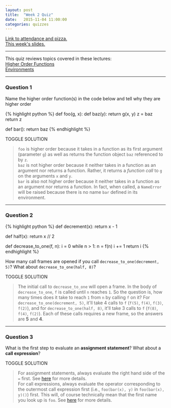 ```yaml
---
layout: post
title:  "Week 2 Quiz"
date:   2015-11-04 11:00:00
categories: quizzes
---
```


[Link to attendance and pizza.](http://tiny.cc/tammydisc2)  
[This week's slides.](https://docs.google.com/presentation/d/1UQx9sSLovlhm2oy7f0SKb8vDV_4glXCa0Co8HHtzzi0/edit?usp=sharing)

---

This quiz reviews topics covered in these lectures:  
[Higher Order Functions](http://cs61a.org/assets/slides/04_6pp.pdf)   
[Environments](http://cs61a.org/assets/slides/05_6pp.pdf)

---

### Question 1 

Name the higher order function(s) in the code below and tell why they are higher order

{% highlight python %}
def foo(g, x):
    def baz(y):
        return g(x, y)
    z = baz
    return z

def bar():
    return baz
{% endhighlight %}

<a class="btn btn-default solution-toggle">TOGGLE SOLUTION</a>

<blockquote class="solution"><code>foo</code> is higher order because it takes in a function as its first argument (parameter <code>g</code>) as well as returns the function object <code>baz</code> referenced to by <code>z</code>. <br/>
<code>baz</code> is not higher order because it neither takes in a function as an argument nor returns a function. Rather, it returns a <i>function call</i> to <code>g</code> on the arguments <code>x</code> and <code>y</code>. <br/>
<code>bar</code> is also not higher order because it neither takes in a function as an argument nor returns a function. In fact, when called, a <code>NameError</code> will be raised because there is no name <code>bar</code> defined in its environment.
</blockquote>

 --- 
  
### Question 2

{% highlight python %}
def decrement(x):
    return x - 1

def half(x):
    return x // 2

def decrease_to_one(f, n):
    i = 0
    while n > 1:
        n = f(n)
        i += 1
    return i
{% endhighlight %}


How many call frames are opened if you call `decrease_to_one(decrement, 5)`? What about `decrease_to_one(half, 8)`?

<a class="btn btn-default solution-toggle-2">TOGGLE SOLUTION</a>

<blockquote class="solution-2">The initial call to <code>decrease_to_one</code> will open a frame. In the body of <code>decrease_to_one</code>, <code>f</code> is called until <code>n</code> reaches <code>1</code>. So the question is, how many times does it take to reach <code>1</code> from <code>n</code> by calling <code>f</code> on it? For <code>decrease_to_one(decrement, 5)</code>, it'll take 4 calls to <code>f</code> (<code>f(5)</code>, <code>f(4)</code>, <code>f(3)</code>, <code>f(2)</code>), and for <code>decrease_to_one(half, 8)</code>, it'll take 3 calls to <code>f</code> (<code>f(8)</code>, <code>f(4)</code>, <code>f(2)</code>). Each of these calls requires a new frame, so the answers are <b>5</b> and <b>4</b>.
</blockquote>

 --- 
  
### Question 3

What is the first step to evaluate an **assignment statement**? What about a **call expression**?

<a class="btn btn-default solution-toggle-3">TOGGLE SOLUTION</a>

<blockquote class="solution-3">For assignment statements, always evaluate the right hand side of the <code>=</code> first. See <a href="/cs61a-resources/guides/env-diag.html#assignment">here</a> for more details. <br/>
For call expressions, always evaluate the operator corresponding to the outermost call expression first (i.e., <code>foo(bar(x), y)</code> in <code>foo(bar(x), y)()</code>) first. This will, of course technically mean that the first name you look up is <code>foo</code>. See <a href="/cs61a-resources/guides/env-diag.html#call">here</a> for more details. <br/>
</blockquote>